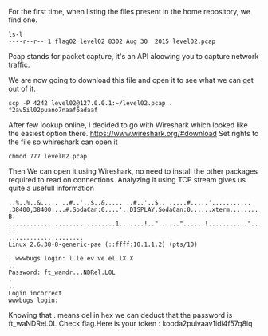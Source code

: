 For the first time, when listing the files present in the home repository, we find one.
```
ls-l
----r--r-- 1 flag02 level02 8302 Aug 30  2015 level02.pcap
```

Pcap stands for packet capture, it's an API aloowing you to capture network traffic.

We are now going to download this file and open it to see what we can get out of it.
```
scp -P 4242 level02@127.0.0.1:~/level02.pcap .
f2av5il02puano7naaf6adaaf
```

After few lookup online, I decided to go with Wireshark which looked like the easiest option there.
https://www.wireshark.org/#download
Set rights to the file so whireshark can open it
```
chmod 777 level02.pcap
```
Then We can open it using Wireshark, no need to install the other packages required to read on connections.
Analyzing it using TCP stream gives us quite a usefull information
```
..%..%..&..... ..#..'..$..&..... ..#..'..$.. .....#.....'........... .38400,38400....#.SodaCan:0....'..DISPLAY.SodaCan:0......xterm.........."........!........"..".....b........b....	B.
..............................1.......!.."......"......!..........."........"..".............	..
.....................
Linux 2.6.38-8-generic-pae (::ffff:10.1.1.2) (pts/10)

..wwwbugs login: l.le.ev.ve.el.lX.X
..
Password: ft_wandr...NDRel.L0L
.
..
Login incorrect
wwwbugs login: 
```
Knowing that . means del in hex we can deduct that the password is ft_waNDReL0L
Check flag.Here is your token : kooda2puivaav1idi4f57q8iq
